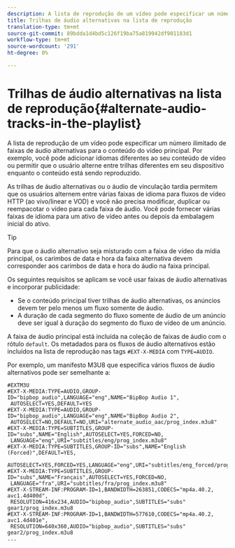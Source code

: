 ```yaml
---
description: A lista de reprodução de um vídeo pode especificar um número ilimitado de faixas de áudio alternativas para o conteúdo do vídeo principal. Por exemplo, você pode adicionar idiomas diferentes ao seu conteúdo de vídeo ou permitir que o usuário alterne entre trilhas diferentes em seu dispositivo enquanto o conteúdo está sendo reproduzido.
title: Trilhas de áudio alternativas na lista de reprodução
translation-type: tm+mt
source-git-commit: 89bdda1d4bd5c126f19ba75a819942df901183d1
workflow-type: tm+mt
source-wordcount: '291'
ht-degree: 0%

---
```



# Trilhas de áudio alternativas na lista de reprodução{#alternate-audio-tracks-in-the-playlist}

A lista de reprodução de um vídeo pode especificar um número ilimitado de faixas de áudio alternativas para o conteúdo do vídeo principal. Por exemplo, você pode adicionar idiomas diferentes ao seu conteúdo de vídeo ou permitir que o usuário alterne entre trilhas diferentes em seu dispositivo enquanto o conteúdo está sendo reproduzido.

As trilhas de áudio alternativas ou o áudio de vinculação tardia permitem que os usuários alternem entre várias faixas de idioma para fluxos de vídeo HTTP (ao vivo/linear e VOD) e você não precisa modificar, duplicar ou reempacotar o vídeo para cada faixa de áudio. Você pode fornecer várias faixas de idioma para um ativo de vídeo antes ou depois da embalagem inicial do ativo.

>[!TIP]
>
>Para que o áudio alternativo seja misturado com a faixa de vídeo da mídia principal, os carimbos de data e hora da faixa alternativa devem corresponder aos carimbos de data e hora do áudio na faixa principal.

Os seguintes requisitos se aplicam se você usar faixas de áudio alternativas e incorporar publicidade:

* Se o conteúdo principal tiver trilhas de áudio alternativas, os anúncios devem ter pelo menos um fluxo somente de áudio.
* A duração de cada segmento do fluxo somente de áudio de um anúncio deve ser igual à duração do segmento do fluxo de vídeo de um anúncio.

A faixa de áudio principal está incluída na coleção de faixas de áudio com o rótulo `default`. Os metadados para os fluxos de áudio alternativos estão incluídos na lista de reprodução nas tags `#EXT-X-MEDIA` com `TYPE=AUDIO`.

Por exemplo, um manifesto M3U8 que especifica vários fluxos de áudio alternativos pode ser semelhante a:

```
#EXTM3U
#EXT-X-MEDIA:TYPE=AUDIO,GROUP-ID="bipbop_audio",LANGUAGE="eng",NAME="BipBop Audio 1",
 AUTOSELECT=YES,DEFAULT=YES
#EXT-X-MEDIA:TYPE=AUDIO,GROUP-ID="bipbop_audio",LANGUAGE="eng",NAME="BipBop Audio 2",
 AUTOSELECT=NO,DEFAULT=NO,URI="alternate_audio_aac/prog_index.m3u8"
#EXT-X-MEDIA:TYPE=SUBTITLES,GROUP-ID="subs",NAME="English",AUTOSELECT=YES,FORCED=NO,
 LANGUAGE="eng",URI="subtitles/eng/prog_index.m3u8"
#EXT-X-MEDIA:TYPE=SUBTITLES,GROUP-ID="subs",NAME="English (Forced)",DEFAULT=YES,
 AUTOSELECT=YES,FORCED=YES,LANGUAGE="eng",URI="subtitles/eng_forced/prog_index.m3u8"
#EXT-X-MEDIA:TYPE=SUBTITLES,GROUP-ID="subs",NAME="Français",AUTOSELECT=YES,FORCED=NO,
 LANGUAGE="fra",URI="subtitles/fra/prog_index.m3u8"
#EXT-X-STREAM-INF:PROGRAM-ID=1,BANDWIDTH=263851,CODECS="mp4a.40.2, avc1.4d400d",
 RESOLUTION=416x234,AUDIO="bipbop_audio",SUBTITLES="subs" 
gear1/prog_index.m3u8
#EXT-X-STREAM-INF:PROGRAM-ID=1,BANDWIDTH=577610,CODECS="mp4a.40.2, avc1.4d401e",
 RESOLUTION=640x360,AUDIO="bipbop_audio",SUBTITLES="subs"
gear2/prog_index.m3u8
...
```

